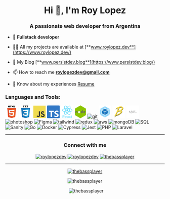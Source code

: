<h1 align="center">Hi 👋, I'm Roy Lopez</h1>
<h3 align="center">A passionate web developer from Argentina</h3>

- 🔭 **Fullstack developer**

- 👨‍💻 All my projects are available at [**www.roylopez.dev**](https://www.roylopez.dev/)

- 🧠 My Blog [**www.persistdev.blog**](https://www.persistdev.blog/)

- 📫 How to reach me **roylopezdev@gmail.com**

- 📄 Know about my experiences [Resume](https://drive.google.com/file/d/18XA_uMAJAr24GI4qA6gOcoDVt6pBfi2U/view?usp=sharing)


<h3 align="left">Languages and Tools:</h3>
  <p align="left">
    <!-- HTML -->
    <picture>
    <img src="https://raw.githubusercontent.com/devicons/devicon/master/icons/html5/html5-original-wordmark.svg"
      alt="html5" width="40" height="40" />
    </picture>
    <!-- CSS -->
    <picture><img src="https://raw.githubusercontent.com/devicons/devicon/master/icons/css3/css3-original-wordmark.svg"
      alt="css3" width="40" height="40" /></picture>
    <!-- Javascript -->
    <picture><img src="https://raw.githubusercontent.com/devicons/devicon/master/icons/javascript/javascript-original.svg"
      alt="javascript" width="40" height="40" /></picture>
      <!-- Typescript -->
    <picture> <img src="./imgs/typescript_logo.png"
      alt="Typescript" height="40"/></picture>
    <!-- React -->
    <picture><img src="https://raw.githubusercontent.com/devicons/devicon/master/icons/react/react-original-wordmark.svg"
      alt="react" width="40" height="40" /></picture>
    <!-- Node.js -->
    <picture> <img src="./imgs/node_logo.png"
      alt="nodejs" height="40"/></picture>
    <!-- Git -->
    <picture><img src="https://www.vectorlogo.zone/logos/git-scm/git-scm-icon.svg" alt="git" width="60" height="40" /></picture>
    <!-- Webpack -->
    <picture><img
      src="./imgs/th.jpeg"
      alt="webpack" width="40" height="40" /></picture>
    <!-- Babel -->
    <picture> <img src="./imgs/babel_logo.png" alt="babel" width="40" height="40"/></picture>
    <!-- Next.js -->
    <picture>   <img src="./imgs/next_logo.png" alt="nextjs" width="40" height="40"/></picture>
    <!-- Photoshop -->
    <picture><img src="https://upload.wikimedia.org/wikipedia/commons/a/af/Adobe_Photoshop_CC_icon.svg"
      alt="photoshop" width="40" height="40" /></picture>
    <!-- Figma -->
    <picture><img src="https://upload.wikimedia.org/wikipedia/commons/3/33/Figma-logo.svg"
      alt="Figma" width="40" height="40" /></picture>
    <!-- Tailwind -->
    <picture> <img src="https://www.vectorlogo.zone/logos/tailwindcss/tailwindcss-icon.svg" alt="tailwind" width="40"
      height="40" /></picture>
    <!-- Redux -->
    <picture> <img src="https://upload.wikimedia.org/wikipedia/commons/4/49/Redux.png" alt="redux" width="50"
      height="40" /></picture>
      <!-- AWS -->
    <picture> <img src="https://upload.wikimedia.org/wikipedia/commons/9/93/Amazon_Web_Services_Logo.svg" alt="aws"
      height="40" /></picture>
       <!-- MongoDB -->
    <picture> <img src="https://svg2raster.fileformat.info/vlz.jsp?svg=%2Flogos%2Fmongodb%2Fmongodb-icon.svg" height=40" alt="mongoDB" height="40" /></picture>
    <!-- SQL -->
    <picture> <img src="https://upload.wikimedia.org/wikipedia/commons/4/44/SQL_%D0%BB%D0%BE%D0%B3%D0%BE%D1%82%D0%B8%D0%BF.png" height=40" alt="SQL" height="40" /></picture>
      <!-- Sanity -->
    <picture> <img src="https://upload.wikimedia.org/wikipedia/commons/7/7e/Sanity-logo-svg.svg" alt="Sanity" height="50" /></picture>
      <!-- Goland -->
    <picture> <img src="https://upload.wikimedia.org/wikipedia/commons/0/05/Go_Logo_Blue.svg" alt="Go" width="60"
      height="40" /></picture>
       <!-- Docker -->
    <picture> <img src="https://upload.wikimedia.org/wikipedia/commons/7/79/Docker_%28container_engine%29_logo.png" alt="Docker" height="40" /></picture>
     <!-- Cypress -->
    <picture> <img src="https://upload.wikimedia.org/wikipedia/commons/a/a4/Cypress.png" alt="Cypress" height="40" /></picture>
     <!-- Jest -->
    <picture> <img src="https://www.vectorlogo.zone/logos/jestjsio/jestjsio-ar21.svg" alt="Jest" height="40" /></picture>
         <!-- PHP -->
    <picture> <img src="https://www.vectorlogo.zone/logos/jestjsio/jestjsio-ar21.svg" alt="PHP" height="40" /></picture>
        <!-- Laravel -->
    <picture> <img src="https://www.vectorlogo.zone/logos/jestjsio/jestjsio-ar21.svg" alt="Laravel" height="40" /></picture>
    
    
      
      
   
<hr>

<h3 align="center">Connect with me</h3>
<p align="center">
<a href="https://linkedin.com/in/roylopezdev" target="blank"><img align="center" src="https://raw.githubusercontent.com/rahuldkjain/github-profile-readme-generator/master/src/images/icons/Social/linked-in-alt.svg" alt="roylopezdev" height="30" width="40" /></a>
<a href="https://twitter.com/roylopezdev" target="blank"><img align="center" src="https://raw.githubusercontent.com/rahuldkjain/github-profile-readme-generator/master/src/images/icons/Social/twitter.svg" alt="roylopezdev" height="30" width="40" /></a>
<a href="https://codepen.io/thebassplayer" target="blank"><img align="center" src="https://raw.githubusercontent.com/rahuldkjain/github-profile-readme-generator/master/src/images/icons/Social/codepen.svg" alt="thebassplayer"  height="30" width="40" /></a>
</p>

<hr>

<!-- Codewars -->
<p align="center">
  <a href="https://www.codewars.com/users/Thebassplayer/">
    <picture>
      <img src="https://www.codewars.com/users/Thebassplayer/badges/large" alt="thebassplayer" />
    </picture>
  </a>
</p>

<!-- Most used languajes -->
<p align="center">
  <picture>
    <img src="https://github-readme-stats.vercel.app/api/top-langs?username=thebassplayer&show_icons=true&locale=en&layout=compact" alt="thebassplayer" />
  </picture>
</p>
<!-- Stats -->
<p align="center">&nbsp;
  <picture>
    <img src="https://github-readme-stats.vercel.app/api?username=thebassplayer&show_icons=true&locale=en" alt="thebassplayer" />
  </picture>
</p>
